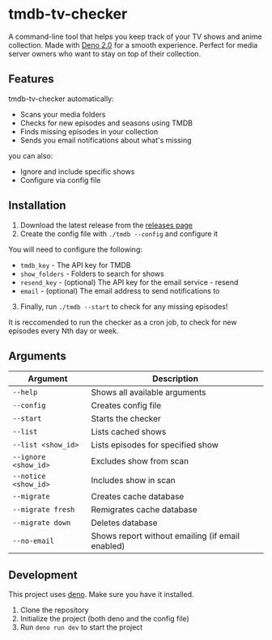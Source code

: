 # tmdb-tv-checker

A command-line tool that helps you keep track of your TV shows and anime collection. Made with [Deno 2.0](https://deno.land/) for a smooth experience. Perfect for media server owners who want to stay on top of their collection.

## Features

tmdb-tv-checker automatically:

-   Scans your media folders
-   Checks for new episodes and seasons using TMDB
-   Finds missing episodes in your collection
-   Sends you email notifications about what's missing

you can also:

-   Ignore and include specific shows
-   Configure via config file

## Installation

1. Download the latest release from the [releases page](https://github.com/Skrazzo/tmdb-tv-checker/releases)
2. Create the config file with `./tmdb --config` and configure it

You will need to configure the following:

-   `tmdb_key` - The API key for TMDB
-   `show_folders` - Folders to search for shows
-   `resend_key` - (optional) The API key for the email service - resend
-   `email` - (optional) The email address to send notifications to

3. Finally, run `./tmdb --start` to check for any missing episodes!

It is reccomended to run the checker as a cron job, to check for new episodes every Nth day or week.

## Arguments

| Argument             | Description                                      |
| -------------------- | ------------------------------------------------ |
| `--help`             | Shows all available arguments                    |
| `--config`           | Creates config file                              |
| `--start`            | Starts the checker                               |
| `--list`             | Lists cached shows                               |
| `--list <show_id>`   | Lists episodes for specified show                |
| `--ignore <show_id>` | Excludes show from scan                          |
| `--notice <show_id>` | Includes show in scan                            |
| `--migrate`          | Creates cache database                           |
| `--migrate fresh`    | Remigrates cache database                        |
| `--migrate down`     | Deletes database                                 |
| `--no-email`         | Shows report without emailing (if email enabled) |

## Development

This project uses [deno](https://deno.land/). Make sure you have it installed.

1. Clone the repository
2. Initialize the project (both deno and the config file)
3. Run `deno run dev` to start the project
